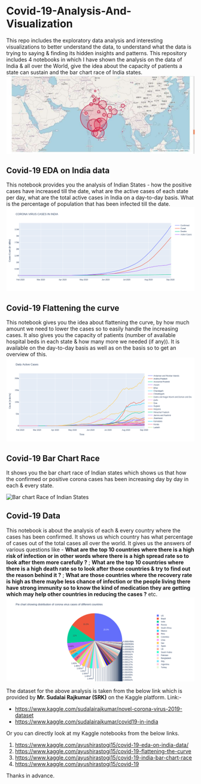 # Covid-19-Analysis-And-Visualization
This repo includes the exploratory data analysis and interesting visualizations to better understand the data, to understand what the data is trying to saying &amp; finding its hidden insights and patterns. This repository includes 4 notebooks in which I have shown the analysis on the data of India & all over the World, give the idea about the capacity of patients a state can sustain and the bar chart race of India states.
![india map](https://github.com/ayushirastogi15/covid-19-analysis/blob/master/images/india-map.jpg)


## **Covid-19 EDA on India data** 
This notebook provides you the analysis of Indian States - how the positive cases have increased till the date, what are the active cases of each state per day, what are the total active cases in India on a day-to-day basis. What is the percentage of population that has been infected till the date.
![Corona Cases](https://github.com/ayushirastogi15/covid-19-analysis/blob/master/images/corona_cases.png)


## **Covid-19 Flattening the curve** 
This notebook gives you the idea about flattening the curve, by how much amount we need to lower the cases so to easily handle the increasing cases. It also gives you the capacity of patients (number of available hospital beds in each state & how many more we needed (if any)). It is available on the day-to-day basis as well as on the basis so to get an overview of this.
![active cases](https://github.com/ayushirastogi15/covid-19-analysis/blob/master/images/daily_active_cases.png)


## **Covid-19 Bar Chart Race** 
It shows you the bar chart race of Indian states which shows us that how the confirmed or positive corona cases has been increasing day by day in each & every state.

![Bar chart Race of Indian States](https://drive.google.com/file/d/1WoM3HQweWXMg5G7aWarZ8DjWJeUyzzDQ/view?usp=sharing)


## **Covid-19 Data** 
This notebook is about the analysis of each & every country where the cases has been confirmed. It shows us which country has what percentage of cases out of the total cases all over the world. It gives us the answers of various questions like - **What are the top 10 countries where there is a high risk of infection or in other words where there is a high spread rate so to look after them more carefully ?** ; **What are the top 10 countries where there is a high death rate so to look after those countries & try to find out the reason behind it ?** ; **What are those countries where the recovery rate is high as there maybe less chance of infection or the people living there have strong immunity so to know the kind of medication they are getting which may help other countries in reducing the cases ?** etc.
![pie chart](https://github.com/ayushirastogi15/covid-19-analysis/blob/master/images/pie-chart-distrib.png)


The dataset for the above analysis is taken from the below link which is provided by **Mr. Sudalai Rajkumar (SRK)** on the Kaggle platform. Link:-
- https://www.kaggle.com/sudalairajkumar/novel-corona-virus-2019-dataset
- https://www.kaggle.com/sudalairajkumar/covid19-in-india

Or you can directly look at my Kaggle notebooks from the below links.
1. https://www.kaggle.com/ayushirastogi15/covid-19-eda-on-india-data/
2. https://www.kaggle.com/ayushirastogi15/covid-19-flattening-the-curve
3. https://www.kaggle.com/ayushirastogi15/covid-19-india-bar-chart-race
4. https://www.kaggle.com/ayushirastogi15/covid-19

Thanks in advance.
